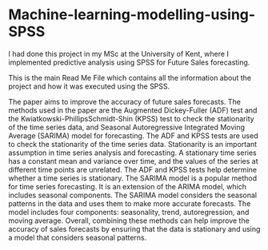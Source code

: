 # Machine-learning-modelling-using-SPSS
I had done this project in my MSc at the University of Kent, where I implemented predictive analysis using SPSS for Future Sales forecasting.

This is the main Read Me File which contains all the information about the project and how it was executed using the SPSS.

The paper aims to improve the accuracy of future sales forecasts. The methods used in the paper are the Augmented Dickey-Fuller (ADF) test and the Kwiatkowski-PhillipsSchmidt-Shin (KPSS) test to check the stationarity of the time series data, and Seasonal Autoregressive Integrated Moving Average (SARIMA) model for forecasting. The ADF and KPSS tests are used to check the stationarity of the time series data. Stationarity is an important assumption in time series analysis and forecasting. A stationary time series has a constant mean and variance over time, and the values of the series at different time points are unrelated. The ADF and KPSS tests help determine whether a time series is stationary. The SARIMA model is a popular method for time series forecasting. It is an extension of the ARIMA model, which includes seasonal components. The SARIMA model considers the seasonal patterns in the data and uses them to make more accurate forecasts. The model includes four components: seasonality, trend, autoregression, and moving average. Overall, combining these methods can help improve the accuracy of sales forecasts by ensuring that the data is stationary and using a model that considers seasonal patterns.
